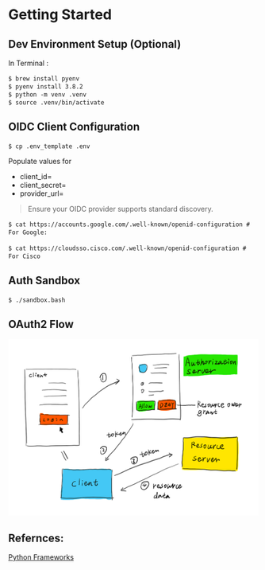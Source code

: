 # Getting Started

## Dev Environment Setup (Optional)

In Terminal :

```
$ brew install pyenv
$ pyenv install 3.8.2
$ python -m venv .venv
$ source .venv/bin/activate
```

## OIDC Client Configuration

```
$ cp .env_template .env
```

Populate values for

* client_id=
* client_secret=
* provider_url=

> Ensure your OIDC provider supports standard discovery.


```
$ cat https://accounts.google.com/.well-known/openid-configuration # For Google:

$ cat https://cloudsso.cisco.com/.well-known/openid-configuration # For Cisco
```

## Auth Sandbox 

```
$ ./sandbox.bash 
```

## OAuth2 Flow

![alt text](/docs/oauth2-flow.png "OAuth2 Flow")

## Refernces:

[Python Frameworks](https://deepsource.io/blog/new-python-web-frameworks/)